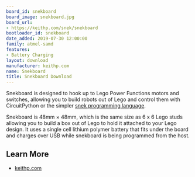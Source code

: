 ```yaml
---
board_id: snekboard
board_image: snekboard.jpg
board_url:
- https://keithp.com/snek/snekboard
bootloader_id: snekboard
date_added: 2019-07-30 12:00:00
family: atmel-samd
features:
- Battery Charging
layout: download
manufacturer: keithp.com
name: Snekboard
title: Snekboard Download
---
```


Snekboard is designed to hook up to Lego Power Functions motors and
switches, allowing you to build robots out of Lego and control them
with CircuitPython or the simpler
[snek programming language](https://keithp.com/snek).

Snekboard is 48mm × 48mm, which is the same size as 6 x 6 Lego studs
allowing you to build a box out of Lego to hold it attached to your
Lego design. It uses a single cell lithium polymer battery that fits
under the board and charges over USB while snekboard is being
programmed from the host.

## Learn More

* [keithp.com](https://keithp.com/snek/snekboard)
